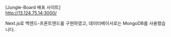 [Jungle-Board 배포 사이트]<br>
http://13.124.75.14:3000/

Next.js로 백엔드-프론트엔드를 구현하였고, 데이터베이서로는 MongoDB를 사용했습니다.
